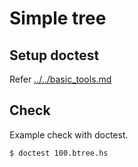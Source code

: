 # Simple tree

## Setup doctest

Refer [../../basic_tools.md](../../basic_tools.md#doctest-with-quickcheck)


## Check

Example check with doctest.

```
$ doctest 100.btree.hs
```
